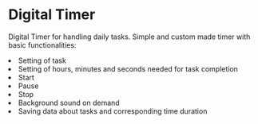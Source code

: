 # Digital Timer
Digital Timer for handling daily tasks.
Simple and custom made timer with basic functionalities:
<li>Setting of task</li>
<li>Setting of hours, minutes and seconds needed for task completion</li>
<li>Start</li>
<li>Pause</li>
<li>Stop</li>
<li>Background sound on demand</li>
<li>Saving data about tasks and corresponding time duration</li>
